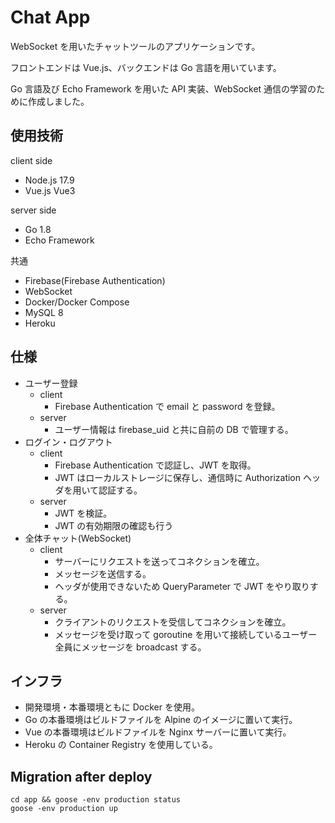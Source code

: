 # Chat App

WebSocket を用いたチャットツールのアプリケーションです。

フロントエンドは Vue.js、バックエンドは Go 言語を用いています。

Go 言語及び Echo Framework を用いた API 実装、WebSocket 通信の学習のために作成しました。

## 使用技術

client side

- Node.js 17.9
- Vue.js Vue3

server side

- Go 1.8
- Echo Framework

共通

- Firebase(Firebase Authentication)
- WebSocket
- Docker/Docker Compose
- MySQL 8
- Heroku

## 仕様

- ユーザー登録
  - client
    - Firebase Authentication で email と password を登録。
  - server
    - ユーザー情報は firebase_uid と共に自前の DB で管理する。
- ログイン・ログアウト
  - client
    - Firebase Authentication で認証し、JWT を取得。
    - JWT はローカルストレージに保存し、通信時に Authorization ヘッダを用いて認証する。
  - server
    - JWT を検証。
    - JWT の有効期限の確認も行う
- 全体チャット(WebSocket)
  - client
    - サーバーにリクエストを送ってコネクションを確立。
    - メッセージを送信する。
    - ヘッダが使用できないため QueryParameter で JWT をやり取りする。
  - server
    - クライアントのリクエストを受信してコネクションを確立。
    - メッセージを受け取って goroutine を用いて接続しているユーザー全員にメッセージを broadcast する。

## インフラ

- 開発環境・本番環境ともに Docker を使用。
- Go の本番環境はビルドファイルを Alpine のイメージに置いて実行。
- Vue の本番環境はビルドファイルを Nginx サーバーに置いて実行。
- Heroku の Container Registry を使用している。

## Migration after deploy

```
cd app && goose -env production status
goose -env production up
```

